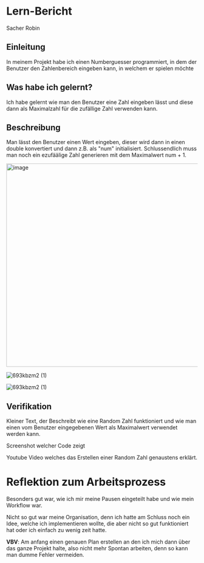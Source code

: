 # Lern-Bericht
Sacher Robin

## Einleitung

In meinem Projekt habe ich einen Numberguesser programmiert, in dem der Benutzer den Zahlenbereich eingeben kann, in welchem er spielen möchte

## Was habe ich gelernt?

Ich habe gelernt wie man den Benutzer eine Zahl eingeben lässt und diese dann als Maximalzahl für die zufällige Zahl verwenden kann.

## Beschreibung

Man lässt den Benutzer einen Wert eingeben, dieser wird dann in einen double konvertiert und dann z.B. als "num" initialisiert.
Schlussendlich muss man noch ein ezufäälige Zahl generieren mit dem Maximalwert num + 1.


<img width="535" alt="image" src="https://user-images.githubusercontent.com/110891559/189839026-a43a9fd2-f9cd-4bb3-a9f2-bb9c9249add0.png">

![693kbzm2 (1)](https://user-images.githubusercontent.com/110891559/189850819-e403b796-8fc7-46e7-90a6-d23bd30d4168.gif)

![693kbzm2 (1)](https://user-images.githubusercontent.com/110891559/189850958-a1f27e8f-e135-4fc6-b735-4505e7e5c8a1.gif)


## Verifikation

Kleiner Text, der Beschreibt wie eine Random Zahl funktioniert und wie man einen vom Benutzer eingegebenen Wert als Maximalwert verwendet werden kann.

Screenshot welcher Code zeigt

Youtube Video welches das Erstellen einer Random Zahl genaustens erklärt.

# Reflektion zum Arbeitsprozess

Besonders gut war, wie ich mir meine Pausen eingeteilt habe und wie mein Workflow war. 

Nicht so gut war meine Organisation, denn ich hatte am Schluss noch ein Idee, welche ich implementieren wollte, die aber nicht so gut funktioniert hat oder ich einfach zu wenig zeit hatte.

**VBV**: Am anfang einen genauen Plan erstellen an den ich mich dann über das ganze Projekt halte, also nicht mehr Spontan arbeiten, denn so kann man dumme Fehler vermeiden.
